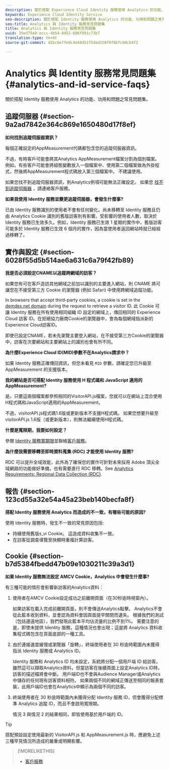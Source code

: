 ```yaml
---
description: 關於搭配 Experience Cloud Identity 服務使用 Analytics 的功能、功用和問題之常見問題集。
keywords: Experience Cloud Identity Service
seo-description: 關於搭配 Identity 服務使用 Analytics 的功能、功用和問題之常見問題集。
seo-title: Analytics 與 Identity 服務常見問題集
title: Analytics 與 Identity 服務常見問題集
uuid: 35ed79a9-eccc-4b54-8451-606f091c73b7
translation-type: tm+mt
source-git-commit: d2bc0e7fedc4e48d51f5dad158f9f8bfcb0cb4f3

---
```



# Analytics 與 Identity 服務常見問題集{#analytics-and-id-service-faqs}

關於搭配 Identity 服務使用 Analytics 的功能、功用和問題之常見問題集。

## 追蹤伺服器 {#section-9a2ad7842e364c869e1650480d17f8ef}

**如何找到追蹤伺服器資訊？**

每個正確設定的AppMeasurement代碼都包含您的追蹤伺服器資訊。

不過，有時客戶可能會將其Analytics AppMeasurement檔案分割為個別檔案。 例如，有些客戶可能會將組態變數放入一個檔案中、使用第二個檔案做為外掛程式，然後將AppMeasurement程式碼放入第三個檔案中。 不建議使用。

如果您找不到追蹤伺服器資訊，則Analytics例項可能無法正確設定。 如果您 [找不到追蹤伺服器](https://helpx.adobe.com/tw/marketing-cloud/contact-support.html) ，請連絡客戶服務。

**如果我使用 Identity 服務並變更追蹤伺服器，會發生什麼事?**

已由 Identity 服務識別的使用者不會有任何變化。尚未移轉至 Identity 服務且仍由 Analytics Cookie 識別的舊版訪客則有影響。受影響的使用者人數，取決於 Identity 服務已生效多久。例如，Identity 服務已生效 1 星期的實作中，舊版訪客可能多於 Identity 服務已生效 6 個月的實作，因為當使用者返回網站時就已經經過移轉了。

## 實作與設定 {#section-6028f55d5b514ae6a631c6a79f42fb89}

**我是否必須設定CNAME以追蹤跨網域的訪客？**

如果您有可在客戶造訪其他網域之前加以識別的主要進入網站，則 CNAME 將可讓您在不接受第三方 Cookie 的瀏覽器 (例如 Safari) 中使用跨網域追蹤功能。

In browsers that accept third-party cookies, a cookie is set in the [demdex.net domain](https://docs.adobe.com/content/help/zh-Hant/audience-manager/user-guide/reference/demdex-calls.html) during the request to retrieve a visitor ID. 此 Cookie 可讓 Identity 服務在所有使用相同組織 ID 設定的網域上，傳回相同的 Experience Cloud 訪客 ID。在拒絕協力廠商Cookie的瀏覽器中，會為每個網域指派新的Experience Cloud訪客ID。

即使已設定CNAME，若未先瀏覽主要登入網站，在不接受第三方Cookie的瀏覽器中，訪客在次要網站和主要網站上的識別也會有所不同。

**為什麼Experience Cloud ID(MID)參數不在Analytics請求中？**

如果 Identity 服務正確傳回資訊，但您未看見 `MID` 參數，請確定您已升級至 AppMeasurement 的支援版本。

**我的網站是否可搭配 Identity 服務使用 H 程式碼和 JavaScript 適用的 AppMeasurement?**

是。只要這兩個檔案都參照相同的VisitorAPI.js檔案，您就可以在網站上混合使用H程式碼和JavaScript適用的AppMeasurement。

不過，visitorAPI.js程式碼1.6版或更新版本不支援H程式碼。 如果您想要升級至visitorAPI.js 1.6版（或更新版本），則無法繼續使用H程式碼。

**什麼是寬限期，我要如何設定？**

參閱 [ Identity 服務寬期限](../reference/analytics-reference/grace-period.md)並聯絡[客戶服務](https://helpx.adobe.com/tw/marketing-cloud/contact-support.html)。

**為什麼我需要移轉至即時資料蒐集 (RDC) 才能使用 Identity 服務?**

RDC 可以提升全域效能，此外為了確保您的實作可針對未來採用 Adobe 頂尖全域網路的功能做好準備，也有需要進行 RDC 移轉。See [Analytics Requirements: Regional Data Collection (RDC)](../reference/requirements.md#section-7d04bb013bc84a25bae3b148bc0ca25f).

## 報告 {#section-123cd55a32e54a45a23beb140becfa8f}

**搭配 Identity 服務使用 Analytics 而造成的不一致，有哪些可能的原因?**

使用 Identity 服務時，發生不一致的常見原因包括:

* 持續使用舊版s_vi Cookie。 這造成資料收集不一致。
* 在訪客從調查導覽至快顯時重複計算訪客。

## Cookie {#section-b7d5384fbedd47b09e1030211c39a3d1}

**如果 Identity 服務無法設定 AMCV Cookie，Analytics 中會發生什麼事?**

有三種可能的情形會影響新訪客的Analytics資料：

1. 使用者在AMCV Cookie設定成功之前離開頁面（在30秒逾時視窗內）。

   如果訪客在載入完成前離開頁面，則不會傳送Analytics點擊。 Analytics不會從此藍本收到資料，並會認為資料會因頁面提早關閉而遺失。 根據我們的測試（包括邊遠地區），我們發現此藍本平均佔流量的比例不到1%。 需要注意的是，即使未提供 Identity 服務，這種情況也會出現；這是將 Analytics 資料收集程式碼包含在頁面底部的一種工具。

1. 由於連接速度緩慢或瀏覽器「旋轉」，終端使用者在 30 秒逾時範圍內未獲得指派 Identity 服務或 Analytics ID。

   Identity 服務和 Analytics ID 均未設定，系統將分配一個用戶端 ID 給訪客。雖然這可以擷取Analytics資料，但當訪客在後續頁面上設定Analytics ID時，訪客的描述檔將會中斷。 用戶端ID也不會與Audience Manager或Analytics中儲存的任何現有訪客資料相符。 如果兩個不同的網域正傳送至相同的報表套裝，此用戶端ID也會在Analytics中顯示為兩個不同的訪客。

1. 終端使用者在 30 秒逾時範圍內未獲得分配 Identity 服務 ID，但會獲得分配標準 Analytics 追蹤 ID，而且不會啟用寬限期。

   情況 3 與情況 2 的結果相同，即皆使用基於用戶端的 ID。

>[!TIP]
>
>搭配預設設定使用最新的 VisitorAPI.js 和 AppMeasurement.js 時，應避免上述三種罕見情況所造成的嚴重或明顯影響。

>[!MORELIKETHIS]
>
>* [客戶服務](https://helpx.adobe.com/tw/marketing-cloud/contact-support.html)

